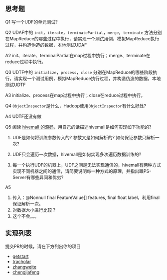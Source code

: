 ## 思考题
Q1 写一个UDF的单元测试?

Q2 UDAF中的 `init`，`iterate`，`terminatePartial`，`merge`，`terminate` 方法分别在MapReduce的哪些过程中执行，请实现一个测试用例，模拟MapReduce执行过程，并构造伪造的数据，本地测试UDAF

A2 init、iterate、terminalPartial在map过程中执行；merge、terminate在reduce过程中执行。

Q3 UDTF中的 `initialize`，`process`，`close` 分别在MapReduce的哪些阶段执行，请实现一个测试用例，模拟MapReduce执行过程，并构造伪造的数据，本地测试UDTF

A3 initialize、process在map过程中执行；close在reduce过程中执行。

Q4 `ObjectInspector`是什么，Hadoop使用`ObjectInspector`有什么好处?

A4 UDTF还没有做

Q5 阅读 [hivemall 的源码](https://github.com/apache/incubator-hivemall/blob/master/core/src/main/java/hivemall/classifier/GeneralClassifierUDTF.java)，用自己的话描述hivemall是如何实现如下功能的?
    
1. UDF是如何将训练参数传入的? 参数又是如何解析的? 如何保证参数只解析一次?

2. UDF只会遍历一次数据，hivemall是如何实现多次遍历数据训练的?

3. 每一个执行UDF的机器上，UDF之间是无法实现通信的，hivemall有两种方式实现不同机器之间的通信，请简要说明每一种方式的原理，并指出跟PS-Server有哪些异同和优劣?

A5 
1) 传入：@Nonnull final FeatureValue[] features, final float label，利用final保证解析一次。
2) 对数据大小进行比较？
3) 这个不会。。。
## 实现列表
提交PR的时候，请在下方列出你的项目

- [getstart](getstart/)
- [tracholar](tracholar/)
- [zhangweite](zhangweite/)
- [chengjiafeng](chengjiafeng/)